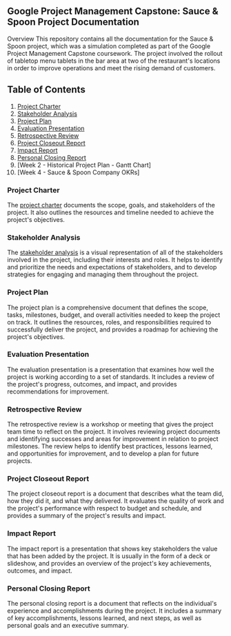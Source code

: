 ## Google Project Management Capstone: Sauce & Spoon Project Documentation
Overview
This repository contains all the documentation for the Sauce & Spoon project, which was a simulation completed as part of the Google Project Management Capstone coursework. The project involved the rollout of tabletop menu tablets in the bar area at two of the restaurant's locations in order to improve operations and meet the rising demand of customers.

## Table of Contents
1. [Project Charter](#project-charter)  
2. [Stakeholder Analysis](#stakeholder-analysis)  
3. [Project Plan](#project-plan)  
4. [Evaluation Presentation](evaluation-presentation)  
5. [Retrospective Review](restrospectve-review)  
6. [Project Closeout Report](project-closeout-report)  
7. [Impact Report](impact-report)  
8. [Personal Closing Report](personal-closing-report)
9. [Week 2 - Historical Project Plan - Gantt Chart]
10. [Week 4 - Sauce & Spoon Company OKRs]

### Project Charter
The [project charter](Sauce-Spoon---Project-Charter-Exemplar.docx) documents the scope, goals, and stakeholders of the project. It also outlines the resources and timeline needed to achieve the project's objectives.

### Stakeholder Analysis
The [stakeholder analysis](Activity-Template_-Stakeholder-Analysis.pptx) is a visual representation of all of the stakeholders involved in the project, including their interests and roles. It helps to identify and prioritize the needs and expectations of stakeholders, and to develop strategies for engaging and managing them throughout the project.

### Project Plan
The project plan is a comprehensive document that defines the scope, tasks, milestones, budget, and overall activities needed to keep the project on track. It outlines the resources, roles, and responsibilities required to successfully deliver the project, and provides a roadmap for achieving the project's objectives.

### Evaluation Presentation
The evaluation presentation is a presentation that examines how well the project is working according to a set of standards. It includes a review of the project's progress, outcomes, and impact, and provides recommendations for improvement.

### Retrospective Review
The retrospective review is a workshop or meeting that gives the project team time to reflect on the project. It involves reviewing project documents and identifying successes and areas for improvement in relation to project milestones. The review helps to identify best practices, lessons learned, and opportunities for improvement, and to develop a plan for future projects.

### Project Closeout Report
The project closeout report is a document that describes what the team did, how they did it, and what they delivered. It evaluates the quality of work and the project's performance with respect to budget and schedule, and provides a summary of the project's results and impact.

### Impact Report
The impact report is a presentation that shows key stakeholders the value that has been added by the project. It is usually in the form of a deck or slideshow, and provides an overview of the project's key achievements, outcomes, and impact.

### Personal Closing Report
The personal closing report is a document that reflects on the individual's experience and accomplishments during the project. It includes a summary of key accomplishments, lessons learned, and next steps, as well as personal goals and an executive summary.
